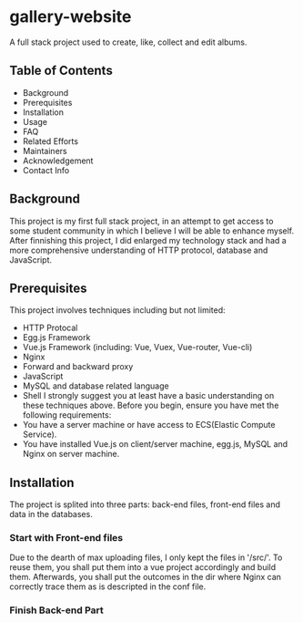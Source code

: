# gallery-website
A full stack project used to create, like, collect and edit albums.

## Table of Contents
- Background
- Prerequisites
- Installation
- Usage
- FAQ
- Related Efforts
- Maintainers
- Acknowledgement
- Contact Info

## Background
This project is my first full stack project, in an attempt to get access to some student community in which I believe I will be able to enhance myself. After finnishing this project, I did enlarged my technology stack and had a more comprehensive understanding of HTTP protocol, database and JavaScript. 

## Prerequisites
This project involves techniques including but not limited:
- HTTP Protocal
- Egg.js Framework
- Vue.js Framework (including: Vue, Vuex, Vue-router, Vue-cli)
- Nginx
- Forward and backward proxy
- JavaScript
- MySQL and database related language
- Shell
I strongly suggest you at least have a basic understanding on these techniques above.
Before you begin, ensure you have met the following requirements:
- You have a server machine or have access to ECS(Elastic Compute Service).
- You have installed Vue.js on client/server machine, egg.js, MySQL and Nginx on server machine.

## Installation
The project is splited into three parts: back-end files, front-end files and data in the databases.

### Start with Front-end files
Due to the dearth of max uploading files, I only kept the files in '/src/'. To reuse them, you shall put them into a vue project accordingly and build them. Afterwards, you shall put the outcomes in the dir where Nginx can correctly trace them as is descripted in the conf file.

### Finish Back-end Part

